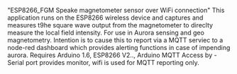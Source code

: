 "ESP8266_FGM Speake magnetometer sensor over WiFi connection" 
This application runs on the ESP8266 wireless device and captures and measures t9he square wave output from the magnetometer to direclty measure the local field intensity. For use in Aurora sensing and geo magnetometry. 
Intention is to cause this to report via a MQTT serviec to a node-red dashboard which provides alerting functions in case of impending aurora. 
Requires Arduino 1.6, ESP8266 V2.., Arduino MQTT
Access by - Serial port provides monitor, wifi is used for MQTT reporting only. 
